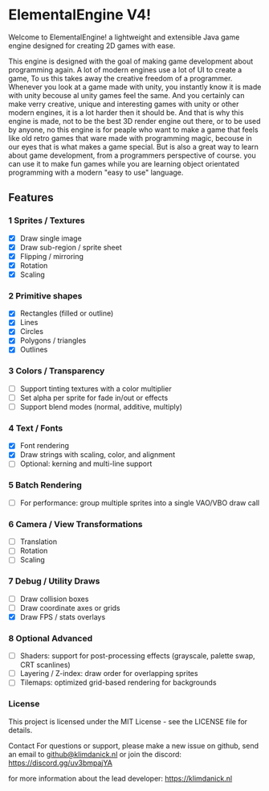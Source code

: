 # ElementalEngine V4!
Welcome to ElementalEngine! a lightweight and extensible Java game engine designed for creating 2D games with ease.

This engine is designed with the goal of making game development about programming again. A lot of modern engines use a lot of UI to create a game, To us this takes away the creative freedom of a programmer.
Whenever you look at a game made with unity, you instantly know it is made with unity becouse al unity games feel the same. And you certainly can make verry creative, unique and interesting games with unity or other modern engines, it is a lot harder then it should be. And that is why this engine is made, not to be the best 3D render engine out there, or to be used by anyone, no this engine is for peaple who want to make a game that feels like old retro games that ware made with programming magic, becouse in our eyes that is what makes a game special. But is also a great way to learn about game development, from a programmers perspective of course. you can use it to make fun games while you are learning object orientated programming with a modern "easy to use" language.

## Features

### 1 Sprites / Textures
- [x] Draw single image
- [x] Draw sub-region / sprite sheet
- [x] Flipping / mirroring
- [x] Rotation
- [x] Scaling

### 2 Primitive shapes
- [x] Rectangles (filled or outline)
- [x] Lines
- [x] Circles
- [x] Polygons / triangles
- [x] Outlines

### 3 Colors / Transparency
- [ ] Support tinting textures with a color multiplier
- [ ] Set alpha per sprite for fade in/out or effects
- [ ] Support blend modes (normal, additive, multiply)

### 4 Text / Fonts
- [x] Font rendering
- [x] Draw strings with scaling, color, and alignment
- [ ] Optional: kerning and multi-line support

### 5 Batch Rendering
- [ ] For performance: group multiple sprites into a single VAO/VBO draw call

### 6 Camera / View Transformations
- [ ] Translation
- [ ] Rotation
- [ ] Scaling

### 7 Debug / Utility Draws
- [ ] Draw collision boxes
- [ ] Draw coordinate axes or grids
- [x] Draw FPS / stats overlays

### 8 Optional Advanced
- [ ] Shaders: support for post-processing effects (grayscale, palette swap, CRT scanlines)
- [ ] Layering / Z-index: draw order for overlapping sprites
- [ ] Tilemaps: optimized grid-based rendering for backgrounds

### License
This project is licensed under the MIT License - see the LICENSE file for details.

Contact
For questions or support, please make a new issue on github, send an email to github@klimdanick.nl or join the discord: https://discord.gg/uv3bmpajYA

for more information about the lead developer:
https://klimdanick.nl
